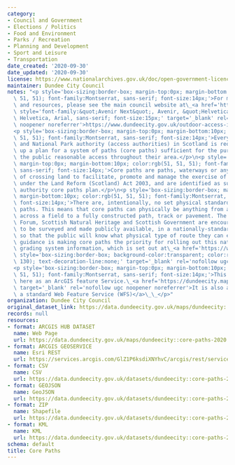 ```yaml
---
category:
- Council and Government
- Elections / Politics
- Food and Environment
- Parks / Recreation
- Planning and Development
- Sport and Leisure
- Transportation
date_created: '2020-09-30'
date_updated: '2020-09-30'
license: https://www.nationalarchives.gov.uk/doc/open-government-licence/version/3/
maintainer: Dundee City Council
notes: "<p style='box-sizing:border-box; margin-top:0px; margin-bottom:10px; color:rgb(51,\
  \ 51, 51); font-family:Montserrat, sans-serif; font-size:14px;'>For more information\
  \ and resources, please see the main council website at\_<a href='https://www.dundeecity.gov.uk/outdoor-access-in-dundee/core-paths'\
  \ style='font-family:&quot;Avenir Next&quot;, Avenir, &quot;Helvetica Neue&quot;,\
  \ Helvetica, Arial, sans-serif; font-size:15px;' target='_blank' rel='nofollow ugc\
  \ noopener noreferrer'>https://www.dundeecity.gov.uk/outdoor-access-in-dundee/core-paths</a></p>\n\
  <p style='box-sizing:border-box; margin-top:0px; margin-bottom:10px; color:rgb(51,\
  \ 51, 51); font-family:Montserrat, sans-serif; font-size:14px;'>Every local authority\
  \ and National Park authority (access authorities) in Scotland is required to draw\
  \ up a plan for a system of paths (core paths) sufficient for the purpose of giving\
  \ the public reasonable access throughout their area.</p>\n<p style='box-sizing:border-box;\
  \ margin-top:0px; margin-bottom:10px; color:rgb(51, 51, 51); font-family:Montserrat,\
  \ sans-serif; font-size:14px;'>Core paths are paths, waterways or any other means\
  \ of crossing land to facilitate, promote and manage the exercise of access rights\
  \ under the Land Reform (Scotland) Act 2003, and are identified as such in access\
  \ authority core paths plan.</p>\n<p style='box-sizing:border-box; margin-top:0px;\
  \ margin-bottom:10px; color:rgb(51, 51, 51); font-family:Montserrat, sans-serif;\
  \ font-size:14px;'>There are, intentionally, no set physical standards for core\
  \ paths. This means that core paths can physically be anything from a faint line\
  \ across a field to a fully constructed path, track or pavement. The National Access\
  \ Forum, Scottish Natural Heritage and Scottish Government are encouraging information\
  \ to be surveyed and made publicly available, in a nationally-standardised form,\
  \ so that the public will know what physical type of route they can expect. Government\
  \ guidance is making core paths the priority for rolling out this national standardised\
  \ grading system information, which is set out at\_<a href='https://www.pathsforall.org.uk/resources/resource/the-path-managers-guide-to-grading'\
  \ style='box-sizing:border-box; background-color:transparent; color:rgb(32, 107,\
  \ 130); text-decoration-line:none;' target='_blank' rel='nofollow ugc noopener noreferrer'>https://www.pathsforall.org.uk/resources/resource/the-path-managers-guide-to-grading</a></p>\n\
  <p style='box-sizing:border-box; margin-top:0px; margin-bottom:10px; color:rgb(51,\
  \ 51, 51); font-family:Montserrat, sans-serif; font-size:14px;'>This layer is provided\
  \ here as an ArcGIS feature Service.\_<a href='https://dundeecity.maps.arcgis.com/home/item.html?id=20a277d80ce94297b2a78dd5423ddeb6'\
  \ target='_blank' rel='nofollow ugc noopener noreferrer'>It is also available as\
  \ a standard Web Feature Service (WFS)</a>\_\_</p>"
organization: Dundee City Council
original_dataset_link: https://data.dundeecity.gov.uk/maps/dundeecity::core-paths-2020
records: null
resources:
- format: ARCGIS HUB DATASET
  name: Web Page
  url: https://data.dundeecity.gov.uk/maps/dundeecity::core-paths-2020
- format: ARCGIS GEOSERVICE
  name: Esri REST
  url: https://services.arcgis.com/GlZ1P6ksdiXNYhvC/arcgis/rest/services/Core_Paths_2020/FeatureServer/0
- format: CSV
  name: CSV
  url: https://data.dundeecity.gov.uk/datasets/dundeecity::core-paths-2020.csv?where=1=1&outSR=%7B%22latestWkid%22%3A27700%2C%22wkid%22%3A27700%7D
- format: GEOJSON
  name: GeoJSON
  url: https://data.dundeecity.gov.uk/datasets/dundeecity::core-paths-2020.geojson?where=1=1&outSR=%7B%22latestWkid%22%3A27700%2C%22wkid%22%3A27700%7D
- format: ZIP
  name: Shapefile
  url: https://data.dundeecity.gov.uk/datasets/dundeecity::core-paths-2020.zip?where=1=1&outSR=%7B%22latestWkid%22%3A27700%2C%22wkid%22%3A27700%7D
- format: KML
  name: KML
  url: https://data.dundeecity.gov.uk/datasets/dundeecity::core-paths-2020.kml?where=1=1&outSR=%7B%22latestWkid%22%3A27700%2C%22wkid%22%3A27700%7D
schema: default
title: Core Paths
---
```

